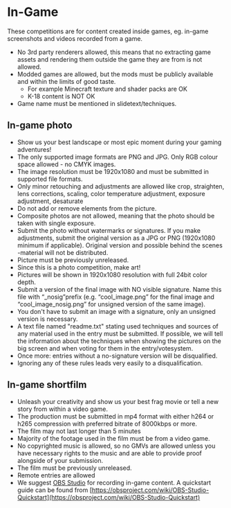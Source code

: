 # In-Game

These competitions are for content created inside games, eg. in-game screenshots and videos recorded from a game.
- No 3rd party renderers allowed, this means that no extracting game assets and rendering them outside the game they are from is not allowed.
- Modded games are allowed, but the mods must be publicly available and within the limits of good taste.
	- For example Minecraft texture and shader packs are OK
	- K-18 content is NOT OK
- Game name must be mentioned in slidetext/techniques.

## In-game photo

- Show us your best landscape or most epic moment during your gaming adventures!
- The only supported image formats are PNG and JPG. Only RGB colour space allowed - no CMYK images.
- The image resolution must be 1920x1080 and must be submitted in supported file formats.
- Only minor retouching and adjustments are allowed like crop, straighten, lens corrections, scaling, color temperature adjustment, exposure adjustment, desaturate
- Do not add or remove elements from the picture.
- Composite photos are not allowed, meaning that the photo should be taken with single exposure.
- Submit the photo without watermarks or signatures. If you make adjustments, submit the original version as a JPG or PNG (1920x1080 minimum if applicable). Original version and possible behind the scenes -material will not be distributed.
- Picture must be previously unreleased.
- Since this is a photo competition, make art!
- Pictures will be shown in 1920x1080 resolution with full 24bit color depth.
- Submit a version of the final image with NO visible signature. Name this file with “_nosig”prefix (e.g. “cool_image.png” for the final image and “cool_image_nosig.png” for unsigned version of the same image).
- You don't have to submit an image with a signature, only an unsigned version is necessary.
- A text file named "readme.txt" stating used techniques and sources of any material used in the entry must be submitted. If possible, we will tell the information about the techniques when showing the pictures on the big screen and when voting for them in the entry/votesystem.
- Once more: entries without a no-signature version will be disqualified.
- Ignoring any of these rules leads very easily to a disqualification.

## In-game shortfilm

- Unleash your creativity and show us your best frag movie or tell a new story from within a video game.
- The production must be submitted in mp4 format with either h264 or h265 compression with preferred bitrate of 8000kbps or more.
- The film may not last longer than 5 minutes
- Majority of the footage used in the film must be from a video game.
- No copyrighted music is allowed, so no GMVs are allowed unless you have necessary rights to the music and are able to provide proof alongside of your submission.
- The film must be previously unreleased.
- Remote entries are allowed
- We suggest [OBS Studio](https://obsproject.com/download) for recording in-game content. A quickstart guide can be found from [https://obsproject.com/wiki/OBS-Studio-Quickstart](https://obsproject.com/wiki/OBS-Studio-Quickstart)